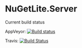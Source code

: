# NuGetLite.Server

Current build status

AppVeyor: [![Build status](https://ci.appveyor.com/api/projects/status/fo3ihyck3jve89vj/branch/master?svg=true)](https://ci.appveyor.com/project/phenixdotnet93462/nugetlite-server/branch/master)

Travis: [![Build Status](https://travis-ci.org/phenixdotnet/NuGetLite.Server.svg?branch=master)](https://travis-ci.org/phenixdotnet/NuGetLite.Server)
